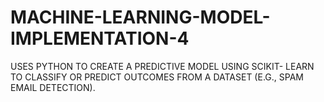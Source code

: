 # MACHINE-LEARNING-MODEL-IMPLEMENTATION-4
USES PYTHON TO CREATE A PREDICTIVE MODEL USING SCIKIT- LEARN TO CLASSIFY OR PREDICT OUTCOMES  FROM A DATASET (E.G., SPAM EMAIL DETECTION).
